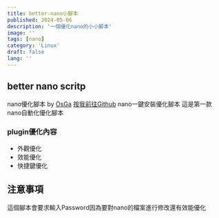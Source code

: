```yaml
---
title: better-nano小腳本
published: 2024-05-06
description: '一個優化nano的小小腳本'
image: ''
tags: [nano]
category: 'Linux'
draft: false 
lang: ''
---
```

## better nano scritp 
nano優化腳本 by [OsGa][1]
[按我前往Github][2]
nano一鍵安裝優化腳本
這是第一款nano自動化優化腳本
### plugin優化內容
- 外觀優化 
- 效能優化 
- 快捷鍵優化 
  
## 注意事項
這個腳本會要求輸入Password因為要對nano的檔案進行修改還有效能優化




  [1]: https://www.osga.lol/#
  [2]: https://github.com/osga24/better_nano